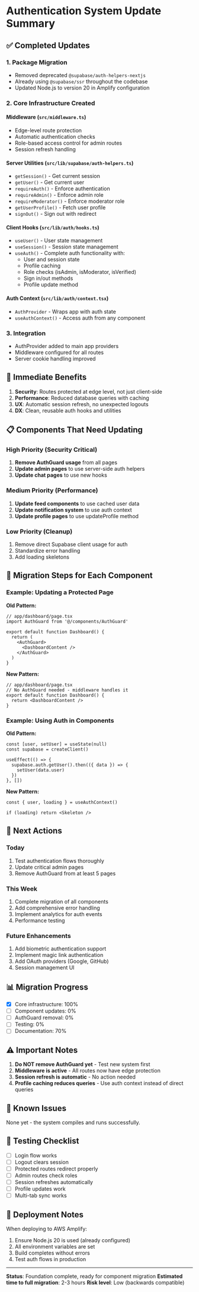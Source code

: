 # Authentication System Update Summary

## ✅ Completed Updates

### 1. Package Migration
- Removed deprecated `@supabase/auth-helpers-nextjs`
- Already using `@supabase/ssr` throughout the codebase
- Updated Node.js to version 20 in Amplify configuration

### 2. Core Infrastructure Created

#### Middleware (`src/middleware.ts`)
- Edge-level route protection
- Automatic authentication checks
- Role-based access control for admin routes
- Session refresh handling

#### Server Utilities (`src/lib/supabase/auth-helpers.ts`)
- `getSession()` - Get current session
- `getUser()` - Get current user
- `requireAuth()` - Enforce authentication
- `requireAdmin()` - Enforce admin role
- `requireModerator()` - Enforce moderator role
- `getUserProfile()` - Fetch user profile
- `signOut()` - Sign out with redirect

#### Client Hooks (`src/lib/auth/hooks.ts`)
- `useUser()` - User state management
- `useSession()` - Session state management
- `useAuth()` - Complete auth functionality with:
  - User and session state
  - Profile caching
  - Role checks (isAdmin, isModerator, isVerified)
  - Sign in/out methods
  - Profile update method

#### Auth Context (`src/lib/auth/context.tsx`)
- `AuthProvider` - Wraps app with auth state
- `useAuthContext()` - Access auth from any component

### 3. Integration
- AuthProvider added to main app providers
- Middleware configured for all routes
- Server cookie handling improved

## 🚀 Immediate Benefits

1. **Security**: Routes protected at edge level, not just client-side
2. **Performance**: Reduced database queries with caching
3. **UX**: Automatic session refresh, no unexpected logouts
4. **DX**: Clean, reusable auth hooks and utilities

## 📋 Components That Need Updating

### High Priority (Security Critical)
1. **Remove AuthGuard usage** from all pages
2. **Update admin pages** to use server-side auth helpers
3. **Update chat pages** to use new hooks

### Medium Priority (Performance)
1. **Update feed components** to use cached user data
2. **Update notification system** to use auth context
3. **Update profile pages** to use updateProfile method

### Low Priority (Cleanup)
1. Remove direct Supabase client usage for auth
2. Standardize error handling
3. Add loading skeletons

## 🔄 Migration Steps for Each Component

### Example: Updating a Protected Page

**Old Pattern:**
```tsx
// app/dashboard/page.tsx
import AuthGuard from '@/components/AuthGuard'

export default function Dashboard() {
  return (
    <AuthGuard>
      <DashboardContent />
    </AuthGuard>
  )
}
```

**New Pattern:**
```tsx
// app/dashboard/page.tsx
// No AuthGuard needed - middleware handles it
export default function Dashboard() {
  return <DashboardContent />
}
```

### Example: Using Auth in Components

**Old Pattern:**
```tsx
const [user, setUser] = useState(null)
const supabase = createClient()

useEffect(() => {
  supabase.auth.getUser().then(({ data }) => {
    setUser(data.user)
  })
}, [])
```

**New Pattern:**
```tsx
const { user, loading } = useAuthContext()

if (loading) return <Skeleton />
```

## 🎯 Next Actions

### Today
1. Test authentication flows thoroughly
2. Update critical admin pages
3. Remove AuthGuard from at least 5 pages

### This Week
1. Complete migration of all components
2. Add comprehensive error handling
3. Implement analytics for auth events
4. Performance testing

### Future Enhancements
1. Add biometric authentication support
2. Implement magic link authentication
3. Add OAuth providers (Google, GitHub)
4. Session management UI

## 📊 Migration Progress

- [x] Core infrastructure: 100%
- [ ] Component updates: 0%
- [ ] AuthGuard removal: 0%
- [ ] Testing: 0%
- [ ] Documentation: 70%

## ⚠️ Important Notes

1. **Do NOT remove AuthGuard yet** - Test new system first
2. **Middleware is active** - All routes now have edge protection
3. **Session refresh is automatic** - No action needed
4. **Profile caching reduces queries** - Use auth context instead of direct queries

## 🐛 Known Issues

None yet - the system compiles and runs successfully.

## 📝 Testing Checklist

- [ ] Login flow works
- [ ] Logout clears session
- [ ] Protected routes redirect properly
- [ ] Admin routes check roles
- [ ] Session refreshes automatically
- [ ] Profile updates work
- [ ] Multi-tab sync works

## 🚀 Deployment Notes

When deploying to AWS Amplify:
1. Ensure Node.js 20 is used (already configured)
2. All environment variables are set
3. Build completes without errors
4. Test auth flows in production

---

**Status**: Foundation complete, ready for component migration
**Estimated time to full migration**: 2-3 hours
**Risk level**: Low (backwards compatible)